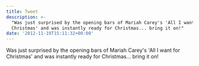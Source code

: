 ```yaml
---
title: Tweet
description: >-
  "Was just surprised by the opening bars of Mariah Carey's 'All I want for
  Christmas' and was instantly ready for Christmas... bring it on!"
date: '2012-11-19T15:11:32+00:00'
---
```

Was just surprised by the opening bars of Mariah Carey's 'All I want for Christmas' and was instantly ready for Christmas... bring it on!
